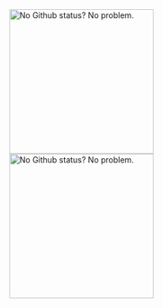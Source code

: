 <img src="https://github-readme-stats.vercel.app/api?username=kellphy&count_private=true&show_icons=true&theme=tokyonight" alt="No Github status? No problem." height="256">
<img src="https://github-readme-stats.vercel.app/api/top-langs/?username=kellphy&theme=tokyonight&include_all_commits=true&count_private=true&layout=compact" alt="No Github status? No problem." height="256">
